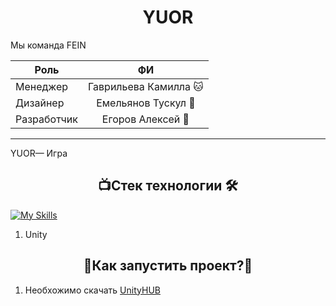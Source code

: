 # <div align="center">YUOR</div>

Мы команда FEIN

| Роль       |       ФИ         | 
| ------------- |:------------------:|
| Менеджер     | Гаврильева Камилла 🐱   |
| Дизайнер     | Емельянов Тускул 🦍|     
| Разработчик  | Егоров Алексей   🐰  |

____
YUOR— Игра 

## <div align="center"> 📺Стек технологии 🛠️</div>
[![My Skills](https://skillicons.dev/icons?i=unity)](https://skillicons.dev)
1. Unity

## <div align="center">🤔Как запустить проект?🤯</div>
1) Необхожимо скачать  [UnityHUB](https://unity.com/ru/download)
